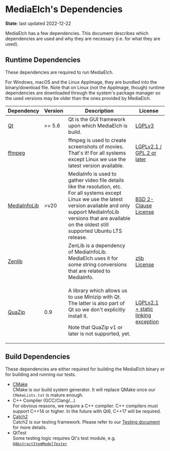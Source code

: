 # MediaElch's Dependencies

__State__: last updated 2022-12-22

MediaElch has a few dependencies. This document describes which
dependencies are used and why they are necessary (i.e. for what they are used).

## Runtime Dependencies

These dependencies are required to _run_ MediaElch.

For Windows, macOS and the Linux AppImage, they are bundled into the binary/download file.
Note that on Linux (not the AppImage, though) runtime dependencies are downloaded
through the system's package manager so the used versions may be older than the ones
provided by MediaElch.

<table>
  <thead>
    <tr>
      <th>Dependency</th>
      <th>Version</th>
      <th>Description</th>
      <th>License</th>
    </tr>
  </thead>
  <tbody>
    <tr>
      <td>
        <a href="https://qt.io">Qt</a>
      </td>
      <td>>= 5.6</td>
      <td>
        Qt is the GUI framework upon which MediaElch is build.
      </td>
      <td>
        <a href="https://www.qt.io/licensing/">LGPLv3</a>
      </td>
    </tr>
    <tr>
      <td><a href="https://ffmpeg.org/">ffmpeg</a></td>
      <td></td>
      <td>
        ffmpeg is used to create screenshots of movies.
        That's it!
        For all systems except Linux we use the latest version available.</td>
      <td>
        <a href="https://ffmpeg.org/legal.html">LGPLv2.1 / GPL 2 or later</a>
      </td>
    </tr>
    <tr>
      <td>
        <a href="https://github.com/MediaArea/MediaInfoLib">MediaInfoLib</a>
      </td>
      <td>>v20</td>
      <td>
        MediaInfo is used to gather video file details like the resolution, etc.
        For all systems except Linux we use the latest version available and only support MediaInfoLib versions that are available on the oldest still supported Ubuntu LTS release.
      </td>
      <td><a href="https://github.com/MediaArea/MediaInfoLib/blob/master/LICENSE">BSD 2-Clause License</a></td>
    </tr>
    <tr>
      <td><a href="https://github.com/MediaArea/ZenLib">Zenlib</a></td>
      <td></td>
      <td>
        ZenLib is a dependency of MediaInfoLib. MediaElch uses it for some string
   conversions that are related to MediaInfo.  
      </td>
      <td>
        <a href="https://github.com/MediaArea/ZenLib/blob/master/License.txt">
          zlib License
        </a>
      </td>
    </tr>
    <tr>
      <td><a href="https://github.com/stachenov/quazip">QuaZip</a></td>
      <td>0.9</td>
      <td>
        <p>
          A library which allows us to use Minizip with Qt.
          The latter is also part of Qt so we don't explicitly install it.
        </p>
        <p>
          Note that QuaZip v1 or later is not supported, yet.
        </p>
      </td>
      <td>
        <a href="https://github.com/stachenov/quazip/blob/v0.9.x/COPYING">
          LGPLv2.1 + static linking exception
        </a>
      </td>
    </tr>
  </tbody>
</table>

## Build Dependencies

These dependencies are either required for building the MediaElch binary or
for building and running our tests.

 - [CMake](https://cmake.org/)  
   CMake is our build system generator.
   It will replace QMake once our `CMakeLists.txt` is mature enough.
 - C++ Compiler (GCC/Clang/...)  
   For obvious reasons, we require a C++ compiler.  C++ compilers
   must support C++14 or higher.  In the future with Qt6, C++17 will
   be required.
 - [Catch2](https://github.com/catchorg/Catch2)  
   Catch2 is our testing framework.
   Please refer to our [Testing document](./testing.md) for more details.
 - QtTest  
   Some testing logic requires Qt's test module, e.g.
   [`QAbstractItemModelTester`](https://doc.qt.io/qt-5/qabstractitemmodeltester.html)

